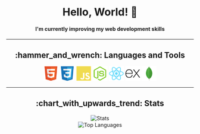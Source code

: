 
<div align="center">
  <h1> Hello, World! 👋</h2>
  <h4> I'm currently improving my web development skills <h5>
  <hr>
  <h2 align="center"> :hammer_and_wrench: Languages and Tools </h2> 
  <img src="https://github.com/devicons/devicon/blob/master/icons/html5/html5-original.svg" title="HTML" alt="HTML" width="40" height="40"/>
  <img src="https://github.com/devicons/devicon/blob/master/icons/css3/css3-original.svg" title="CSS" alt="CSS" width="40" height="40"/>
  <img src="https://github.com/devicons/devicon/blob/master/icons/javascript/javascript-plain.svg" title="JavaScript" alt="JavaScript" width="40" height="40"/>
  <img src="https://github.com/devicons/devicon/blob/master/icons/nodejs/nodejs-original.svg" title="Express" alt="Express" width="40" height="40"/>
  <img src="https://github.com/devicons/devicon/blob/master/icons/react/react-original.svg" title="React" alt="React" width="40" height="40"/>
  <img src="https://github.com/devicons/devicon/blob/master/icons/express/express-original.svg" title="Express" alt="Express" width="40" height="40"/>
  <img src="https://github.com/devicons/devicon/blob/master/icons/mongodb/mongodb-original.svg" title="MongoDb" alt="MongoDb" width="40" height="40"/>
  <hr>
  <h2 align="center"> :chart_with_upwards_trend: Stats </h2>
  <img align="center" src="https://github-readme-stats.vercel.app/api?username=ktezin&show_icons=true&theme=dracula&count_private=true" alt="Stats" />
  <br>
  <img align="center" src="https://github-readme-stats.vercel.app/api/top-langs/?username=ktezin&layout=compact&theme=dracula&count_private=true" alt="Top Languages" />
</div>
